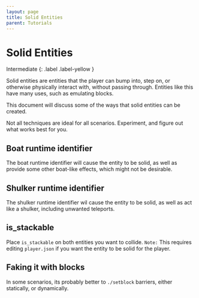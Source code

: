 ```yaml
---
layout: page
title: Solid Entities
parent: Tutorials
---
```


# Solid Entities

Intermediate
{: .label .label-yellow }

Solid entities are entities that the player can bump into, step on, or otherwise physically interact with, without passing through. Entities like this have many uses, such as emulating blocks.

This document will discuss some of the ways that solid entities can be created. 

Not all techniques are ideal for all scenarios. Experiment, and figure out what works best for you.

## Boat runtime identifier

The boat runtime identifier will cause the entity to be solid, as well as provide some other boat-like effects, which might not be desirable.

## Shulker runtime identifier

The shulker runtime identifier wil cause the entity to be solid, as well as act like a shulker, including unwanted teleports.

## is_stackable 

Place `is_stackable` on both entities you want to collide. `Note:` This requires editing `player.json` if you want the entity to be solid for the player.

## Faking it with blocks

In some scenarios, its probably better to `./setblock` barriers, either statically, or dynamically.


